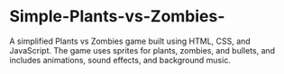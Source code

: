 # Simple-Plants-vs-Zombies-
A simplified Plants vs Zombies game built using HTML, CSS, and JavaScript.   The game uses sprites for plants, zombies, and bullets, and includes animations, sound effects, and background music.
